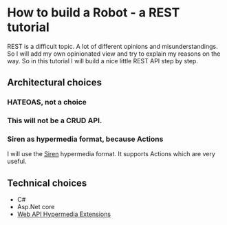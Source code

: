 # How to build a Robot - a REST tutorial

REST is a difficult topic. A lot of different opinions and misunderstandings. So I will add my own opinionated view and try to explain my reasons on the way. 
So in this tutorial I will build a nice little REST API step by step.

## Architectural choices 

### HATEOAS, not a choice

### This will not be a **CRUD** API.

### Siren as hypermedia format, because Actions
I will use the [Siren](https://github.com/kevinswiber/siren) hypermedia format. It supports Actions which are very useful.

## Technical choices
- C#
- Asp.Net core
- [Web API Hypermedia Extensions](https://github.com/bluehands/WebApiHypermediaExtensions)